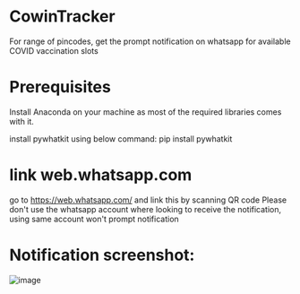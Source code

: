 # CowinTracker
For range of pincodes, get the prompt notification on whatsapp for available COVID vaccination slots 

# Prerequisites
Install Anaconda on your machine as most of the required libraries comes with it.

install pywhatkit using below command:
pip install pywhatkit

# link web.whatsapp.com 
go to https://web.whatsapp.com/ and link this by scanning QR code 
Please don't use the whatsapp account where looking to receive the notification, using same account won't prompt notification

# Notification screenshot:
![image](https://user-images.githubusercontent.com/83650379/117028036-eeacf780-ad1a-11eb-96c1-b3ab03726569.png)

